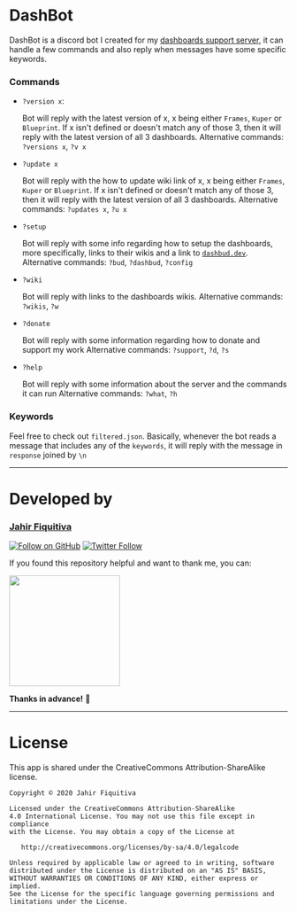DashBot
======

DashBot is a discord bot I created for my [dashboards support server](https://discordapp.com/invite/78h7xgj), it can handle a few commands and also reply when messages have some specific keywords.

### Commands

* `?version x`:

    Bot will reply with the latest version of x, x being either `Frames`, `Kuper` or `Blueprint`.
    If x isn't defined or doesn't match any of those 3, then it will reply with the latest version of all 3 dashboards.
    Alternative commands: `?versions x`, `?v x`
    
* `?update x`  

    Bot will reply with the how to update wiki link of x, x being either `Frames`, `Kuper` or `Blueprint`.
    If x isn't defined or doesn't match any of those 3, then it will reply with the latest version of all 3 dashboards.
    Alternative commands: `?updates x`, `?u x`

* `?setup`
    
    Bot will reply with some info regarding how to setup the dashboards, more specifically, links to their wikis and a link to [`dashbud.dev`](https://dashbud.dev).
    Alternative commands: `?bud`, `?dashbud`, `?config`

* `?wiki`
    
    Bot will reply with links to the dashboards wikis.
    Alternative commands: `?wikis`, `?w`

* `?donate`
    
    Bot will reply with some information regarding how to donate and support my work
    Alternative commands: `?support`, `?d`, `?s`

* `?help`
    
    Bot will reply with some information about the server and the commands it can run
    Alternative commands: `?what`, `?h`

### Keywords

Feel free to check out `filtered.json`. Basically, whenever the bot reads a message that includes any of the `keywords`, it will reply with the message in `response` joined by `\n`


---

# Developed by

### [Jahir Fiquitiva](https://jahir.dev/)

[![Follow on GitHub](https://img.shields.io/github/followers/jahirfiquitiva.svg?style=social&label=Follow)](https://github.com/jahirfiquitiva)
[![Twitter Follow](https://img.shields.io/twitter/follow/jahirfiquitiva.svg?style=social)](https://twitter.com/jahirfiquitiva)

If you found this repository helpful and want to thank me, you can:

<a target="_blank" href="http://jahir.dev/donate">
<img src="http://jahir.dev/share/support_my_work.svg?maxAge=432000" width="200"/>
</a>

**Thanks in advance!** :pray:

---

# License

This app is shared under the CreativeCommons Attribution-ShareAlike license.

	Copyright © 2020 Jahir Fiquitiva

	Licensed under the CreativeCommons Attribution-ShareAlike 
	4.0 International License. You may not use this file except in compliance 
	with the License. You may obtain a copy of the License at

	   http://creativecommons.org/licenses/by-sa/4.0/legalcode

	Unless required by applicable law or agreed to in writing, software
	distributed under the License is distributed on an "AS IS" BASIS,
	WITHOUT WARRANTIES OR CONDITIONS OF ANY KIND, either express or implied.
	See the License for the specific language governing permissions and
	limitations under the License.

